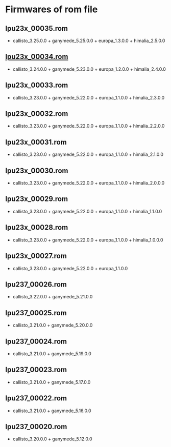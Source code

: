 
# Firmwares of rom file

## lpu23x_00035.rom
 - callisto_3.25.0.0 + ganymede_5.25.0.0 + europa_1.3.0.0 + himalia_2.5.0.0

## [lpu23x_00034.rom](https://github.com/elpusk/public.lpu237.firmware/blob/c7b9a4164be34eabb0bfdd74ba34d6267b3728df/lpu23x/lpu23x_00034.zip)
 - callisto_3.24.0.0 + ganymede_5.23.0.0 + europa_1.2.0.0 + himalia_2.4.0.0

## lpu23x_00033.rom
 - callisto_3.23.0.0 + ganymede_5.22.0.0 + europa_1.1.0.0 + himalia_2.3.0.0

## lpu23x_00032.rom
 - callisto_3.23.0.0 + ganymede_5.22.0.0 + europa_1.1.0.0 + himalia_2.2.0.0

## lpu23x_00031.rom
 - callisto_3.23.0.0 + ganymede_5.22.0.0 + europa_1.1.0.0 + himalia_2.1.0.0

## lpu23x_00030.rom
 - callisto_3.23.0.0 + ganymede_5.22.0.0 + europa_1.1.0.0 + himalia_2.0.0.0

## lpu23x_00029.rom
 - callisto_3.23.0.0 + ganymede_5.22.0.0 + europa_1.1.0.0 + himalia_1.1.0.0

## lpu23x_00028.rom
 - callisto_3.23.0.0 + ganymede_5.22.0.0 + europa_1.1.0.0 + himalia_1.0.0.0

## lpu23x_00027.rom
 - callisto_3.23.0.0 + ganymede_5.22.0.0 + europa_1.1.0.0

## lpu237_00026.rom
 - callisto_3.22.0.0 + ganymede_5.21.0.0

## lpu237_00025.rom
 - callisto_3.21.0.0 + ganymede_5.20.0.0

## lpu237_00024.rom
 - callisto_3.21.0.0 + ganymede_5.19.0.0

## lpu237_00023.rom
 - callisto_3.21.0.0 + ganymede_5.17.0.0

## lpu237_00022.rom
 - callisto_3.21.0.0 + ganymede_5.16.0.0

## lpu237_00020.rom
 - callisto_3.20.0.0 + ganymede_5.12.0.0


